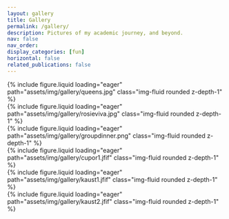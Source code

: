 ```yaml
---
layout: gallery
title: Gallery
permalink: /gallery/
description: Pictures of my academic journey, and beyond.
nav: false
nav_order: 
display_categories: [fun]
horizontal: false
related_publications: false
---
```


<!-- Gallery Grid Container -->
<div class="gallery-container">
  <div class="gallery-item" data-caption="Mathematical Bridge over the Cam">
    {% include figure.liquid loading="eager" path="assets/img/gallery/queens.jpg" class="img-fluid rounded z-depth-1" %}
  </div>
  <div class="gallery-item" data-caption="Rosie's Successful Viva, June 2024">
    {% include figure.liquid loading="eager" path="assets/img/gallery/rosieviva.jpg" class="img-fluid rounded z-depth-1" %}
  </div>
  <div class="gallery-item" data-caption="Formal at Emmanuel College with the Boemo Group">
    {% include figure.liquid loading="eager" path="assets/img/gallery/groupdinner.png" class="img-fluid rounded z-depth-1" %}
  </div>
  <div class="gallery-item" data-caption="An evening with the Cambridge Portuguese Society, May 2024">
    {% include figure.liquid loading="eager" path="assets/img/gallery/cupor1.jfif" class="img-fluid rounded z-depth-1" %}
  </div>
    <div class="gallery-item" data-caption="Invited talk at KAUST, June 2024">
    {% include figure.liquid loading="eager" path="assets/img/gallery/kaust1.jfif" class="img-fluid rounded z-depth-1" %}
  </div>
    <div class="gallery-item" data-caption="Visiting KAUST, June 2024">
    {% include figure.liquid loading="eager" path="assets/img/gallery/kaust2.jfif" class="img-fluid rounded z-depth-1" %}
  </div>
</div>